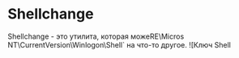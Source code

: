 # Shellchange
Shellchange - это утилита, которая можеRE\Micros NT\CurrentVersion\Winlogon\Shell` на что-то другое.
![Ключ Shell 
